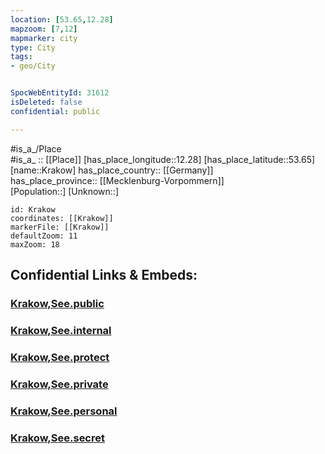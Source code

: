 ```yaml
---
location: [53.65,12.28] 
mapzoom: [7,12] 
mapmarker: city 
type: City
tags:
- geo/City


SpocWebEntityId: 31612
isDeleted: false
confidential: public

---
```

#is_a_/Place  
#is_a_ :: [[Place]] 
[has_place_longitude::12.28] 
[has_place_latitude::53.65] 
[name::Krakow] 
has_place_country:: [[Germany]]  
has_place_province:: [[Mecklenburg-Vorpommern]]  
[Population::] 
[Unknown::] 


```leaflet
id: Krakow
coordinates: [[Krakow]] 
markerFile: [[Krakow]] 
defaultZoom: 11 
maxZoom: 18
```


## Confidential Links & Embeds: 

### [Krakow,See.public](/_public/\Earth\Continent\Europe\Europe~Central\Germany\Germany~East\Mecklenburg-Vorpommern\counties~MV\Rostock\cities~RostockKrakow,See.public.md) 

### [Krakow,See.internal](/_internal/\Earth\Continent\Europe\Europe~Central\Germany\Germany~East\Mecklenburg-Vorpommern\counties~MV\Rostock\cities~RostockKrakow,See.internal.md) 

### [Krakow,See.protect](/_protect/\Earth\Continent\Europe\Europe~Central\Germany\Germany~East\Mecklenburg-Vorpommern\counties~MV\Rostock\cities~RostockKrakow,See.protect.md) 

### [Krakow,See.private](/_private/\Earth\Continent\Europe\Europe~Central\Germany\Germany~East\Mecklenburg-Vorpommern\counties~MV\Rostock\cities~RostockKrakow,See.private.md) 

### [Krakow,See.personal](/_personal/\Earth\Continent\Europe\Europe~Central\Germany\Germany~East\Mecklenburg-Vorpommern\counties~MV\Rostock\cities~RostockKrakow,See.personal.md) 

### [Krakow,See.secret](/_secret/\Earth\Continent\Europe\Europe~Central\Germany\Germany~East\Mecklenburg-Vorpommern\counties~MV\Rostock\cities~RostockKrakow,See.secret.md)

